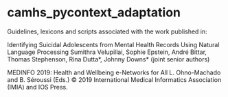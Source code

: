 # camhs_pycontext_adaptation

Guidelines, lexicons and scripts associated with the work published in:

Identifying Suicidal Adolescents from Mental Health Records Using Natural Language Processing
Sumithra Velupillai, Sophie Epstein, André Bittar, Thomas Stephenson, Rina Dutta*, Johnny Downs* (joint senior authors)

MEDINFO 2019: Health and Wellbeing e-Networks for All
L. Ohno-Machado and B. Séroussi (Eds.)
© 2019 International Medical Informatics Association (IMIA) and IOS Press.

